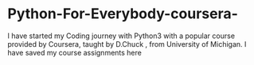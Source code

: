 # Python-For-Everybody-coursera-
I have started my Coding journey with Python3 with a popular course provided by Coursera, taught by D.Chuck , from University of Michigan. I have saved my course assignments here 
